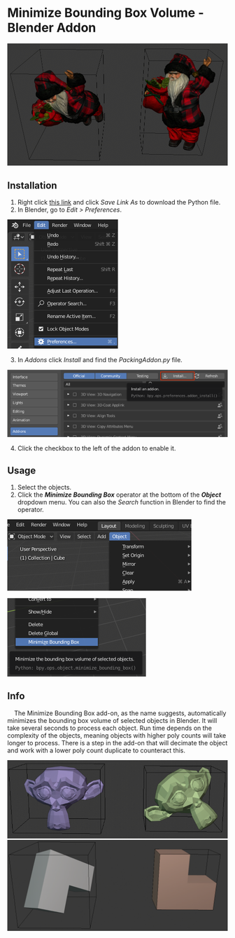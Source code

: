 # Minimize Bounding Box Volume - Blender Addon
![](images/Addon%20Doc%20-%20MinBound%20Santa.png)

## Installation
1. Right click [this link](https://raw.githubusercontent.com/japuzen/bpy-minboundbox/master/MinimizeBoundBoxAddon.py) and click *Save Link As* to download the Python file.
2. In Blender, go to *Edit > Preferences*.

![](https://github.com/japuzen/bpy-pack/blob/master/images/Addon%20Doc%20-%20Edit>Preferences.png)

3. In *Addons* click *Install* and find the *PackingAddon.py* file.

![](https://github.com/japuzen/bpy-pack/blob/master/images/Addon%20Doc%20-%20Addon%20Install.png)

4. Click the checkbox to the left of the addon to enable it.

## Usage
1. Select the objects.
2. Click the ***Minimize Bounding Box*** operator at the bottom of the ***Object*** dropdown menu. You can also the *Search* function in Blender to find the operator.

![](images/Addon%20Doc%20-%20Object%20Dropdown.png)

![](images/Addon%20Doc%20-%20Min%20Bound%20Operator.png)

## Info
&nbsp;&nbsp;&nbsp;&nbsp;The Minimize Bounding Box add-on, as the name suggests, automatically minimizes the bounding box volume of selected objects in Blender. It will take several seconds to process each object. Run time depends on the complexity of the objects, meaning objects with higher poly counts will take longer to process. There is a step in the add-on that will decimate the object and work with a lower poly count duplicate to counteract this.

![](images/Addon%20Doc%20-%20MinBound%20Suzanne.png)
![](images/Addon%20Doc%20-%20MinBound%20L.png)
